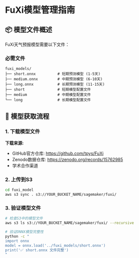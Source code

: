 # FuXi模型管理指南

## 📦 模型文件概述

FuXi天气预报模型需要以下文件：

### 必需文件

```
fuxi_models/
├── short.onnx          # 短期预测模型 (1-5天)
├── medium.onnx         # 中期预测模型 (6-10天)  
├── long.onnx           # 长期预测模型 (11-15天)
├── short               # 短期模型配置文件
├── medium              # 中期模型配置文件
└── long                # 长期模型配置文件
```

## 🚀 模型获取流程

### 1. 下载模型文件

**下载来源:**

- GitHub官方仓库: https://github.com/tpys/FuXi
- Zenodo数据仓库: https://zenodo.org/records/15762985
- 学术合作渠道

### 2. 上传到S3

```bash
cd fuxi_model
aws s3 sync . s3://YOUR_BUCKET_NAME/sagemaker/fuxi/
```

### 3. 验证模型文件

```bash
# 检查S3中的模型文件
aws s3 ls s3://YOUR_BUCKET_NAME/sagemaker/fuxi/ --recursive

# 验证ONNX模型完整性
python -c "
import onnx
model = onnx.load('../fuxi_models/short.onnx')
print('✅ short.onnx 文件完整')
"
```

